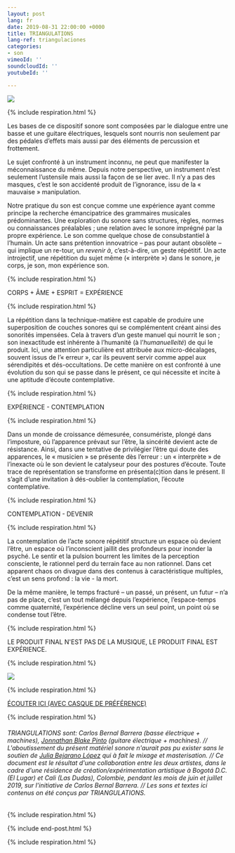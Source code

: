 ```yaml
---
layout: post
lang: fr
date: 2019-08-31 22:00:00 +0000
title: TRIANGULATIONS
lang-ref: triangulaciones
categories:
- son
vimeoId: ''
soundcloudId: ''
youtubeId: ''

---
```

![](/mepierdoparaver/imgs/afiche-triangulaciones-up.jpg)

{% include respiration.html %}

Les bases de ce dispositif sonore sont composées par le dialogue entre une basse et une guitare électriques, lesquels sont nourris non seulement par des pédales d’effets mais aussi par des éléments de percussion et frottement.

Le sujet confronté à un instrument inconnu, ne peut que manifester la méconnaissance du même. Depuis notre perspective, un instrument n’est seulement l’ustensile mais aussi la façon de se lier avec. Il n’y a pas des masques, c’est le son accidenté produit de l’ignorance, issu de la « mauvaise » manipulation.

Notre pratique du son est conçue comme une expérience ayant comme principe la recherche émancipatrice des grammaires musicales prédominantes. Une exploration du sonore sans structures, règles, normes ou connaissances préalables ; une relation avec le sonore imprégné par la propre expérience. Le son comme quelque chose de consubstantiel à l’humain. Un acte sans prétention innovatrice – pas pour autant obsolète – qui implique un re-tour, un _revenir à_, c’est-à-dire, un geste répétitif. Un acte introjectif, une répétition du sujet même (« interprète ») dans le sonore, je corps, je son, mon expérience son.

{% include respiration.html %}

CORPS + ÂME + ESPRIT = EXPÉRIENCE

{% include respiration.html %}

La répétition dans la technique-matière est capable de produire une superposition de couches sonores qui se complémentent créant ainsi des sonorités impensées. Cela à travers d’un geste manuel qui nourrit le son ; son inexactitude est inhérente à l’humanité (à l’_humanuelleité_) de qui le produit. Ici, une attention particulière est attribuée aux micro-décalages, souvent issus de l’« erreur », car ils peuvent servir comme appel aux sérendipités et dés-occultations. De cette manière on est confronté à une évolution du son qui se passe dans le présent, ce qui nécessite et incite à une aptitude d’écoute contemplative.

{% include respiration.html %}

EXPÉRIENCE - CONTEMPLATION

{% include respiration.html %}

Dans un monde de croissance démesurée, consumériste, plongé dans l’imposture, où l’apparence prévaut sur l’être, la sincérité devient acte de résistance. Ainsi, dans une tentative de privilégier l’être qui doute des apparences, le « musicien » se présente dès l’erreur : un « interprète » de l’inexacte où le son devient le catalyseur pour des postures d’écoute. Toute trace de représentation se transforme en présenta(c)tion dans le présent. Il s’agit d’une invitation à dés-oublier la contemplation, l’écoute contemplative.

{% include respiration.html %}

CONTEMPLATION - DEVENIR

{% include respiration.html %}

La contemplation de l’acte sonore répétitif structure un espace où devient l’être, un espace où l’inconscient jaillit des profondeurs pour inonder la psyché. Le sentir et la pulsion bourrent les limites de la perception consciente, le rationnel perd du terrain face au non rationnel. Dans cet apparent chaos on divague dans des contenus à caractéristique multiples, c’est un sens profond : la vie - la mort.

De la même manière, le temps fracturé – un passé, un présent, un futur – n’a pas de place, c’est un tout mélangé depuis l’expérience, l’espace-temps comme quaternité, l’expérience décline vers un seul point, un point où se condense tout l’être.

{% include respiration.html %}

LE PRODUIT FINAL N'EST PAS DE LA MUSIQUE, LE PRODUIT FINAL EST EXPÉRIENCE.

{% include respiration.html %}

![](/mepierdoparaver/imgs/cd-triangulaciones-cover-up.png)

{% include respiration.html %}

[ÉCOUTER ICI (AVEC CASQUE DE PRÉFÉRENCE)](https://triangulaciones.bandcamp.com)

{% include respiration.html %}

###### TRIANGULATIONS sont: Carlos Bernal Barrera (basse électrique + machines), [Jonnathan Blake Pinto](https://vimeo.com/jonnathanblake) (guitare électrique + machines). // L'aboutissement du présent matériel sonore n'aurait pas pu exister sans le soutien de [Julia Bejarano López](https://vimeo.com/user39594498) qui à fait le mixage et masterisation. // Ce document est le résultat d'une collaboration entre les deux artistes, dans le cadre d'une résidence de création/expérimentation artistique à Bogotá D.C. (El Lugar) et Cali (Las Dudas), Colombie, pendant les mois de juin et juillet 2019, sur l'initiative de Carlos Bernal Barrera. // Les sons et textes ici contenus on été conçus par TRIANGULATIONS.

{% include respiration.html %}

{% include end-post.html %}

{% include respiration.html %}